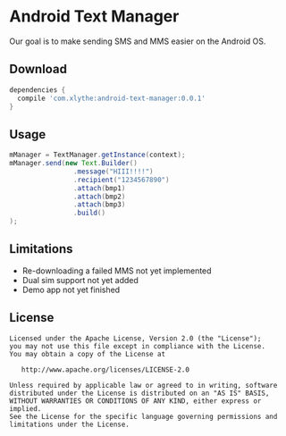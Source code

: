 Android Text Manager
====================

Our goal is to make sending SMS and MMS easier on the Android OS.


Download
--------
```groovy
dependencies {
  compile 'com.xlythe:android-text-manager:0.0.1'
}
```

Usage
-----
```java
mManager = TextManager.getInstance(context);
mManager.send(new Text.Builder()
                .message("HIII!!!!")
                .recipient("1234567890")
                .attach(bmp1)
                .attach(bmp2)
                .attach(bmp3)
                .build()
);
```

Limitations
-----------
* Re-downloading a failed MMS not yet implemented
* Dual sim support not yet added
* Demo app not yet finished


License
--------

    Licensed under the Apache License, Version 2.0 (the "License");
    you may not use this file except in compliance with the License.
    You may obtain a copy of the License at

       http://www.apache.org/licenses/LICENSE-2.0

    Unless required by applicable law or agreed to in writing, software
    distributed under the License is distributed on an "AS IS" BASIS,
    WITHOUT WARRANTIES OR CONDITIONS OF ANY KIND, either express or implied.
    See the License for the specific language governing permissions and
    limitations under the License.
